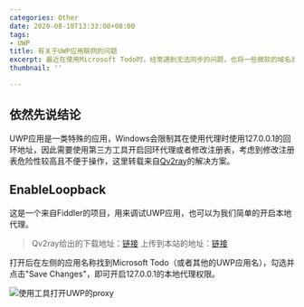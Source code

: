 ```yaml
---
categories: Other
date: 2020-08-10T13:33:08+08:00
tags:
- UWP
title: 有关于UWP应用联网的问题
excerpt: 最近在使用Microsoft Todo时，经常遇到无法同步的问题，也将一些微软的域名添加到了PAC，但仍然没有效果，于是想到了翻阅代理的issues。
thumbnail: ''

---
```

## 依然先说结论

UWP应用是一类特殊的应用，Windows会限制其在使用代理时使用127.0.0.1的回环地址，因此需要使用第三方工具开启回环代理或者修改注册表，考虑到修改注册表危险性较高且不便于操作，这里转载来自[Qv2ray](https://qv2ray.net/getting-started/step4.html#%E4%BD%BF%E7%94%A8%E7%B3%BB%E7%BB%9F%E4%BB%A3%E7%90%86)的解决方案。

## EnableLoopback

这是一个来自Fiddler的项目，用来调试UWP应用，也可以为我们简单的开启本地代理。

> Qv2ray给出的下载地址：[链接](https://qv2ray.net/EnableLoopback.zip)
> 上传到本站的地址：[链接](https://oss.sparkling.fun/puburl/iHL9q64D_H/EnableLoopback.exe)

打开后在左侧的应用名称找到Microsoft Todo（或者其他的UWP应用名），勾选并点击"Save Changes"，即可开启127.0.0.1的本地代理权限。

![使用工具打开UWP的proxy](https://oss.sparkling.fun/puburl/7f5mKkv9qH/enable-uwp-proxy.png)